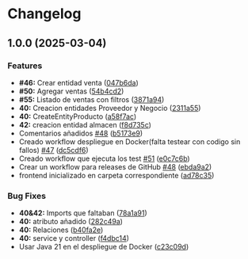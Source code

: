 # Changelog

## 1.0.0 (2025-03-04)


### Features

* **#46:** Crear entidad venta ([047b6da](https://github.com/julsolalf/ISPP-G2/commit/047b6da43f8b0846b699003718fc6c225190c136))
* **#50:** Agregar ventas ([54b4cd2](https://github.com/julsolalf/ISPP-G2/commit/54b4cd2845bee5d7919201606b722d897dc3a2dd))
* **#55:** Listado de ventas con filtros ([3871a94](https://github.com/julsolalf/ISPP-G2/commit/3871a9405da8fbf8b393633a1a824beda6aa0f67))
* **40:** Creacion entidades Proveedor y Negocio ([2311a55](https://github.com/julsolalf/ISPP-G2/commit/2311a55be3b16553e2816ea63c9328d768ee611a))
* **40:** CreateEntityProducto ([a58f7ac](https://github.com/julsolalf/ISPP-G2/commit/a58f7ac395c255edefad400154b5c31165c43de5))
* **42:** creacion entidad almacen ([f8d735c](https://github.com/julsolalf/ISPP-G2/commit/f8d735c210b3267ba197f4496f6c9e686dbc426c))
* Comentarios añadidos [#48](https://github.com/julsolalf/ISPP-G2/issues/48) ([b5173e9](https://github.com/julsolalf/ISPP-G2/commit/b5173e97afbd4ce285a5a9ad84f1dcd3608e2c63))
* Creado workflow despliegue en Docker(falta testear con codigo sin fallos) [#47](https://github.com/julsolalf/ISPP-G2/issues/47) ([dc5cdf6](https://github.com/julsolalf/ISPP-G2/commit/dc5cdf6847e373c1008611b3281d114235d4ee7d))
* Creado workflow que ejecuta los test [#51](https://github.com/julsolalf/ISPP-G2/issues/51) ([e0c7c6b](https://github.com/julsolalf/ISPP-G2/commit/e0c7c6b4a359f3d0a736a0c7352f422632b6bf89))
* Crear un workflow para releases de GitHub [#48](https://github.com/julsolalf/ISPP-G2/issues/48) ([ebda9a2](https://github.com/julsolalf/ISPP-G2/commit/ebda9a248b75c42f037ead706a9e944e754629f6))
* frontend inicializado en carpeta correspondiente ([ad78c35](https://github.com/julsolalf/ISPP-G2/commit/ad78c35ce575ec5c0a00d9f61546d348177e7557))


### Bug Fixes

* **40&42:** Imports que faltaban ([78a1a91](https://github.com/julsolalf/ISPP-G2/commit/78a1a91d2e707797067731dd2e373c1c8ea25d77))
* **40:** atributo añadido ([282c49a](https://github.com/julsolalf/ISPP-G2/commit/282c49ab2a1226bf3111b0de023f9f40505a01d4))
* **40:** Relaciones ([b40fa2e](https://github.com/julsolalf/ISPP-G2/commit/b40fa2ecc27ad0d5dd7d7791dcf64f51c40e7b25))
* **40:** service y controller ([f4dbc14](https://github.com/julsolalf/ISPP-G2/commit/f4dbc141a8cf47e71e404ed4b64c8094ddc87ca8))
* Usar Java 21 en el despliegue de Docker ([c23c09d](https://github.com/julsolalf/ISPP-G2/commit/c23c09d44afaf2ee348c612b11549e7c1d591b32))
